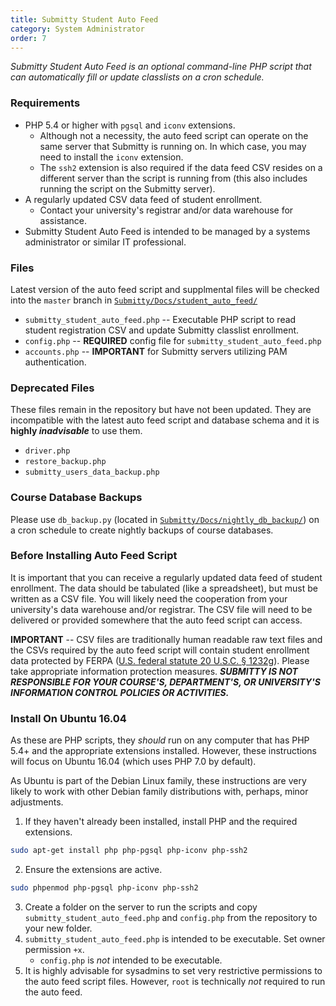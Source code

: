 ```yaml
---
title: Submitty Student Auto Feed
category: System Administrator
order: 7
---
```


_Submitty Student Auto Feed is an optional command-line PHP script that can automatically
fill or update classlists on a cron schedule._

### Requirements
* PHP 5.4 or higher with ```pgsql``` and ```iconv``` extensions.
  * Although not a necessity, the auto feed script can operate on the same server that Submitty is running on.  In which case, you may need to install the ```iconv``` extension.
  * The ```ssh2``` extension is also required if the data feed CSV resides on a different server than the script is running from (this also includes running the script on the Submitty server).
* A regularly updated CSV data feed of student enrollment.
  * Contact your university's registrar and/or data warehouse for assistance.
* Submitty Student Auto Feed is intended to be managed by a systems administrator or similar IT professional.

### Files
Latest version of the auto feed script and supplmental files will be checked into the ```master``` branch in [```Submitty/Docs/student_auto_feed/```](https://github.com/Submitty/Submitty/tree/master/Docs/student_auto_feed)
* ```submitty_student_auto_feed.php``` -- Executable PHP script to read student registration CSV and update Submitty classlist enrollment.
* ```config.php``` -- **REQUIRED** config file for ```submitty_student_auto_feed.php```
* ```accounts.php``` -- **IMPORTANT** for Submitty servers utilizing PAM authentication.

### Deprecated Files
These files remain in the repository but have not been updated.  They are incompatible with the latest auto feed script and database schema and it is **highly _inadvisable_** to use them.
* ```driver.php```
* ```restore_backup.php```
* ```submitty_users_data_backup.php```

### Course Database Backups
Please use ```db_backup.py``` (located in [```Submitty/Docs/nightly_db_backup/```](https://github.com/Submitty/Submitty/tree/master/Docs/nightly_db_backup)) on a cron schedule to create nightly backups of course databases.

### Before Installing Auto Feed Script
It is important that you can receive a regularly updated data feed of student enrollment.
The data should be tabulated (like a spreadsheet), but must be written as a CSV file.
You will likely need the cooperation from your university's data warehouse and/or registrar.
The CSV file will need to be delivered or provided somewhere that the auto feed script can access.

**IMPORTANT** -- CSV files are traditionally human readable raw text files and the CSVs required by the auto feed script will contain
student enrollment data protected by FERPA ([U.S. federal statute 20 U.S.C. § 1232g](https://www.law.cornell.edu/uscode/text/20/1232g)).
Please take appropriate information protection measures.
**_SUBMITTY IS NOT RESPONSIBLE FOR YOUR COURSE'S, DEPARTMENT'S, OR UNIVERSITY'S INFORMATION CONTROL POLICIES OR ACTIVITIES._**

### Install On Ubuntu 16.04
As these are PHP scripts, they _should_ run on any computer that has PHP 5.4+ and the appropriate extensions installed.
However, these instructions will focus on Ubuntu 16.04 (which uses PHP 7.0 by default).

As Ubuntu is part of the Debian Linux family, these instructions are very likely to work with other Debian family distributions with, perhaps, minor adjustments.

1. If they haven't already been installed, install PHP and the required extensions.
```bash
sudo apt-get install php php-pgsql php-iconv php-ssh2
```
2. Ensure the extensions are active.
```bash
sudo phpenmod php-pgsql php-iconv php-ssh2
```
3. Create a folder on the server to run the scripts and copy ```submitty_student_auto_feed.php``` and ```config.php``` from the repository to your new folder.
4. ```submitty_student_auto_feed.php``` is intended to be executable.  Set owner permission ```+x```.
   * ```config.php``` is _not_ intended to be executable.
5. It is highly advisable for sysadmins to set very restrictive permissions to the auto feed script files.  However, ```root``` is technically _not_ required to run the auto feed.

